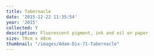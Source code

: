 ```yaml
---
title: Tabernacle
date: '2015-12-22 11:35:54'
year: '2015'
collected: Y
description: Fluorescent pigment, ink and oil on paper
size: 70cm x 48cm
thumbnail: "/images/Adam-Dix-71-Tabernacle"
---
```

